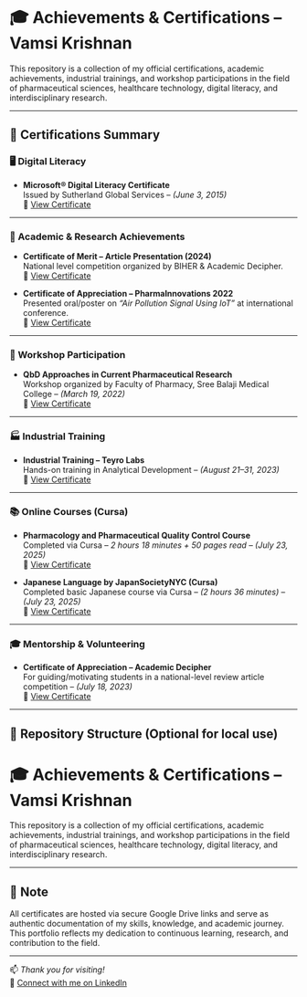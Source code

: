 # 🎓 Achievements & Certifications – Vamsi Krishnan

This repository is a collection of my official certifications, academic achievements, industrial trainings, and workshop participations in the field of pharmaceutical sciences, healthcare technology, digital literacy, and interdisciplinary research.

---

## 📜 Certifications Summary

### 🖥️ Digital Literacy

- **Microsoft® Digital Literacy Certificate**  
  Issued by Sutherland Global Services – *(June 3, 2015)*  
  🔗 [View Certificate](https://drive.google.com/file/d/1RZaD_UTVtI7hg6BTEiHGQn30WOlq683r/view?usp=drivesdk)

---

### 🧪 Academic & Research Achievements

- **Certificate of Merit – Article Presentation (2024)**  
  National level competition organized by BIHER & Academic Decipher.  
  🔗 [View Certificate](https://drive.google.com/file/d/1RqW4lXBpeoZzSqoiDTOc7PSfP66LTdnZ/view?usp=drivesdk)

- **Certificate of Appreciation – PharmaInnovations 2022**  
  Presented oral/poster on *“Air Pollution Signal Using IoT”* at international conference.  
  🔗 [View Certificate](https://drive.google.com/file/d/1S1D0zNcJDSVuS6uTdBC9_rr_KrzJzGYU/view?usp=drivesdk)

---

### 🧬 Workshop Participation

- **QbD Approaches in Current Pharmaceutical Research**  
  Workshop organized by Faculty of Pharmacy, Sree Balaji Medical College – *(March 19, 2022)*  
  🔗 [View Certificate](https://drive.google.com/file/d/1Rm3RFM0QhOkM5ElSQeByXvYhJeoWFFTj/view?usp=drivesdk)

---

### 🏭 Industrial Training

- **Industrial Training – Teyro Labs**  
  Hands-on training in Analytical Development – *(August 21–31, 2023)*  
  🔗 [View Certificate](https://drive.google.com/file/d/1RnPS_T8oZuQpoJ59MOgv6sDRQE8wXjka/view?usp=drivesdk)

---

### 📚 Online Courses (Cursa)

- **Pharmacology and Pharmaceutical Quality Control Course**  
  Completed via Cursa – *2 hours 18 minutes + 50 pages read* – *(July 23, 2025)*  
  🔗 [View Certificate](https://drive.google.com/file/d/1S1D0zNcJDSVuS6uTdBC9_rr_KrzJzGYU/view?usp=drivesdk)

- **Japanese Language by JapanSocietyNYC (Cursa)**  
  Completed basic Japanese course via Cursa – *(2 hours 36 minutes)* – *(July 23, 2025)*  
  🔗 [View Certificate](https://drive.google.com/file/d/1S396apf9ZWKlTfIMwvOLlLY0BrGcsLiA/view?usp=drivesdk)

---

### 🎓 Mentorship & Volunteering

- **Certificate of Appreciation – Academic Decipher**  
  For guiding/motivating students in a national-level review article competition – *(July 18, 2023)*  
  🔗 [View Certificate](https://drive.google.com/file/d/1RcKKMsV8f-M7_IfL4wysCr74ulYsGwXk/view?usp=drivesdk)

---

## 📁 Repository Structure (Optional for local use)

# 🎓 Achievements & Certifications – Vamsi Krishnan

This repository is a collection of my official certifications, academic achievements, industrial trainings, and workshop participations in the field of pharmaceutical sciences, healthcare technology, digital literacy, and interdisciplinary research.


---

## 📌 Note

All certificates are hosted via secure Google Drive links and serve as authentic documentation of my skills, knowledge, and academic journey. This portfolio reflects my dedication to continuous learning, research, and contribution to the field.

---

📫 *Thank you for visiting!*  
🔗 [Connect with me on LinkedIn](https://www.linkedin.com/in/vamsi-krishnan-915192365)
  


